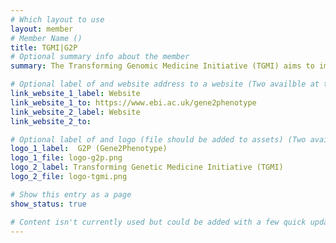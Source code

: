 ```yaml
---
# Which layout to use
layout: member
# Member Name ()
title: TGMI|G2P
# Optional summary info about the member
summary: The Transforming Genomic Medicine Initiative (TGMI) aims to improve the quality and efficiency of clinical reporting from genomic sequence information.  It is a collaboration between researchers at the University of Edinburgh, EMBL European Bioinformatics Institute, University of Cambridge, University of Exeter, Imperial College London, University of Manchester, the Broad Institute, and the Wellcome Sanger Institute, and is funded by the Wellcome Trust.  TGMI are building resources to improve the speed accuracy, sensitivity and precision of information to support clinical genome interpretation . This includes G2P (Gene2Phenotype), an online database of gene-disease relations and system for diagnostic variant interpretation.

# Optional label of and website address to a website (Two availble at the moment)
link_website_1_label: Website
link_website_1_to: https://www.ebi.ac.uk/gene2phenotype
link_website_2_label: Website
link_website_2_to:

# Optional label of and logo (file should be added to assets) (Two availble at the moment).
logo_1_label:  G2P (Gene2Phenotype)
logo_1_file: logo-g2p.png
logo_2_label: Transforming Genetic Medicine Initiative (TGMI)
logo_2_file: logo-tgmi.png

# Show this entry as a page
show_status: true

# Content isn't currently used but could be added with a few quick updates if needed to allow for pages
---
```

